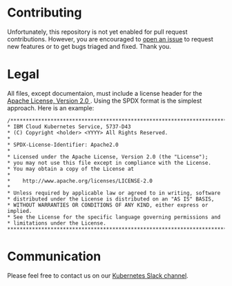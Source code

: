 # Contributing

Unfortunately, this repository is not yet enabled for pull request contributions.
However, you are encouraged to [open an issue](https://github.com/IBM-Cloud/cloud-provider-ibm/issues)
to request new features or to get bugs triaged and fixed. Thank you.

# Legal

All files, except documentaion, must include a license header for the
[Apache License, Version 2.0 ](./LICENSE). Using the SPDX format is the
simplest approach. Here is an example:

```
/*******************************************************************************
* IBM Cloud Kubernetes Service, 5737-D43
* (C) Copyright <holder> <YYYY> All Rights Reserved.
*
* SPDX-License-Identifier: Apache2.0
*
* Licensed under the Apache License, Version 2.0 (the "License");
* you may not use this file except in compliance with the License.
* You may obtain a copy of the License at
*
*    http://www.apache.org/licenses/LICENSE-2.0
*
* Unless required by applicable law or agreed to in writing, software
* distributed under the License is distributed on an "AS IS" BASIS,
* WITHOUT WARRANTIES OR CONDITIONS OF ANY KIND, either express or implied.
* See the License for the specific language governing permissions and
* limitations under the License.
*******************************************************************************/
```

# Communication

Please feel free to contact us on our [Kubernetes Slack channel](https://kubernetes.slack.com/archives/C90BWDWCE).
